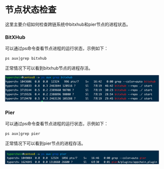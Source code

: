 # 节点状态检查

这里主要介绍如何检查跨链系统中bitxhub和pier节点的进程状态。

### BitXHub

可以通过ps命令查看节点进程的运行状态，示例如下：

`ps aux|grep bitxhub`

正常情况下可以看到bitxhub节点的进程存活。

<img src="../../assets/bitxhub-node-status.png" alt="bitxhub-node-status" style="zoom:50%;" />

### Pier

可以通过ps命令查看节点进程的运行状态，示例如下：

`ps aux|grep pier`

正常情况下可以看到pier节点的进程存活。

<img src="../../assets/pier-node-status.png" alt="pier-node-status" style="zoom:50%;" />

